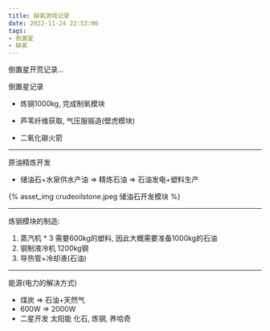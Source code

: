 ```yaml
---
title: 缺氧游戏记录
date: 2022-11-24 22:53:06
tags:
- 倒置星
- 缺氧
---
```


倒置星开荒记录...

<!--more -->

倒置星记录

- 炼钢1000kg, 完成制氧模块

- 芦苇纤维获取, 气压服锻造(壁虎模块)

- 二氧化碳火箭

---

原油精炼开发

- 储油石+水泉供水产油 => 精炼石油 => 石油发电+塑料生产

{% asset_img crudeoilstone.jpeg 储油石开发模块 %}

--- 

炼钢模块的制造:

1. 蒸汽机 * 3 需要600kg的塑料, 因此大概需要准备1000kg的石油
2. 钢制液冷机 1200kg钢
3. 导热管+冷却液(石油)

---

能源(电力的解决方式)

- 煤炭 => 石油+天然气
- 600W => 2000W
- 二星开发 太阳能
化石, 炼钢, 养哈奇